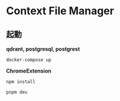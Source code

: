 # Context File Manager

## 起動

**qdrant, postgresql, postgrest**
```
docker-compose up
```

**ChromeExtension**
```
npm install
```

```
pnpm dev
```
